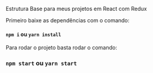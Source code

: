 Estrutura Base para meus projetos em React com Redux

Primeiro baixe as dependências com o comando:

#### `npm i` ou `yarn install`

Para rodar o projeto basta rodar o comando:

### `npm start` ou `yarn start`


